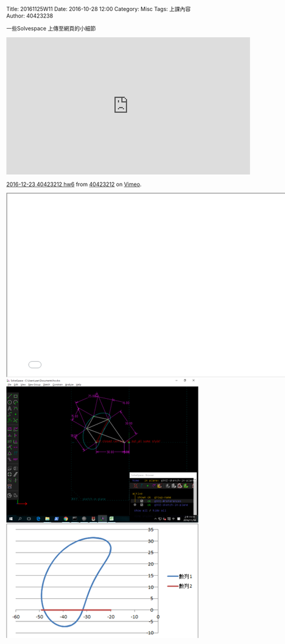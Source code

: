 Title: 20161125W11
Date: 2016-10-28 12:00
Category: Misc
Tags: 上課內容
Author: 40423238
<!-- PELICAN_END_SUMMARY -->
<p>一些Solvespace 上傳至網頁的小細節<p>
<iframe src="https://player.vimeo.com/video/196804285" width="640" height="360" frameborder="0" webkitallowfullscreen mozallowfullscreen allowfullscreen></iframe>
<p><a href="https://vimeo.com/196804285">2016-12-23 40423212 hw6</a> from <a href="https://vimeo.com/user45523667">40423212</a> on <a href="https://vimeo.com">Vimeo</a>.</p>

<iframe src="../data/test.html" width="800" height="480"></iframe>
<img src="./../data/121.png" width="800" />
<img src="./../data/12.png" width="800" />